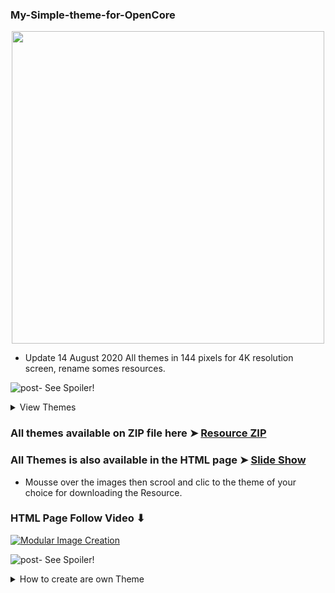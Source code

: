 ### My-Simple-theme-for-OpenCore
<p align="center">
  <img width="500" height="500" src="https://user-images.githubusercontent.com/6248794/90955108-99f57500-e448-11ea-8ec1-929edd99bf0c.png">
</p>


- Update 14 August 2020 All themes in 144 pixels for 4K resolution screen, rename somes resources.

![post-](https://user-images.githubusercontent.com/6248794/90955121-c1e4d880-e448-11ea-9c75-52847374fd5b.gif) See Spoiler!
<details> 
  <summary>View Themes</summary>


### Dark-Low
![Dark-Low](https://user-images.githubusercontent.com/6248794/89733192-c9a48600-da21-11ea-878f-fafc03bffca9.png)

### Dark-Top
![Dark-Top](https://user-images.githubusercontent.com/6248794/89733194-c9a48600-da21-11ea-8b27-0a0da39d2ff7.png)

### Dark-Green-Light
![GreenLight](https://user-images.githubusercontent.com/6248794/89739656-87466d80-da50-11ea-87f5-b1701211070c.png)

### Light-Low
![Light-Low](https://user-images.githubusercontent.com/6248794/89733195-ca3d1c80-da21-11ea-9ab6-48ba75a80f25.png)

### Light-Top
![Light-Top](https://user-images.githubusercontent.com/6248794/89733196-ca3d1c80-da21-11ea-8bf5-387175290710.png)

### OC-Grey
![OC Grey](https://user-images.githubusercontent.com/6248794/89749030-217bd500-da94-11ea-84c9-3e27375e1e6e.png)

### OC-White
![OC-White](https://user-images.githubusercontent.com/6248794/89827471-a4993b80-db25-11ea-8408-a26345d79a54.png)

### OC-Blue
![OC-Blue](https://user-images.githubusercontent.com/6248794/89831362-b7167380-db2b-11ea-89fa-64c550dab495.png)

### OC-Blues
![OC-Blues](https://user-images.githubusercontent.com/6248794/89947156-07580900-dbf2-11ea-94be-e4ade0c4aca2.png)

### Dark-Badge
![Dark-Badge](https://user-images.githubusercontent.com/6248794/90162171-3ab9a580-dd62-11ea-9c68-db9bfd29ae42.png)

### OC-Gold
![Glod](https://user-images.githubusercontent.com/6248794/90294781-46d25f80-de55-11ea-9310-3f12cd14741c.png)

### OC-MacPro
![macpro](https://user-images.githubusercontent.com/6248794/90303784-fa9c1500-de7e-11ea-8963-ed9bd201154c.png)

### Light-Slim
![LightSlim](https://user-images.githubusercontent.com/6248794/90313256-146a4600-ded9-11ea-995b-54b511c1697f.png)

### Black-Slim
![Black-Slim](https://user-images.githubusercontent.com/6248794/90528329-7c6e9580-e140-11ea-9a7e-bb8a00641c25.png)

### OC-MacBookPro
![OC-MacBookPro](https://user-images.githubusercontent.com/6248794/91440026-f509dc00-e83b-11ea-9004-1f2509f7f75f.png)

</details>

### All themes available on ZIP file here ➤ [Resource ZIP](https://github.com/chris1111/My-Simple-theme-for-OpenCore/find/master)

### All Themes is also available in the HTML page ➤ [Slide Show](https://www.hackintosh-montreal.com/h41-my-simple-themes-oc)
- Mousse over the images then scrool and clic to the theme of your choice for downloading the Resource.
### HTML Page Follow Video ⬇︎

[![Modular Image Creation](https://user-images.githubusercontent.com/6248794/90956339-ad5a0d80-e453-11ea-9f73-c5f85450bb2b.png)](https://youtu.be/Qz-vx3WEVds)


![post-](https://user-images.githubusercontent.com/6248794/90955121-c1e4d880-e448-11ea-9c75-52847374fd5b.gif) See Spoiler!
<details> 
  <summary>How to create are own Theme</summary>
  
You can try and use an Automate folder for icnspack I made its working perfectly good)

create this set of Icon at the good size and use the name bellow  (verry important)

⬇︎
- Selector.png
- Selected.png
- ExtHardDrive.png
- AppleRecv.png
- ExtAppleRecv.png
- HardDrive.png
- AppleTM.png
- Windows.png
- Tool.png
- Shell.png
 
### NOTE: 
- Selector.png must be 80x80 in 144 pixels
- Selected.png  must be 288x288 in 144 pixels
- All the others must be 256x256 in 144 pixels
## ---------------------------------
### Do not worry about resizing and creating the final icon because the script will take care of it
- You can read the script it is readable with any text editor.
Your only have to copy and paste your set of Icon in the folder Icon then double clic to icnspack-Build.command
In the video I create a themes in 3 seconds :D
NOTE: Folder Resource is removed with each use, and empty the Icon folder before starting over.
hope you like it

Download ➤ [icnspack-Builder.zip](https://github.com/chris1111/My-Simple-theme-for-OpenCore/blob/master/Resource/icnspack-Builder.zip)
### How to create are own Theme ⬇︎

[![Modular Image Creation](https://user-images.githubusercontent.com/6248794/90956339-ad5a0d80-e453-11ea-9f73-c5f85450bb2b.png)](https://youtu.be/GK5kstmPrHU)



</details>








